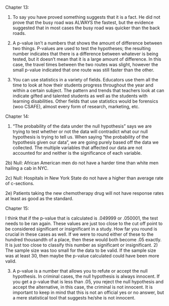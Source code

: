 Chapter 13: 

1) To say you have proved something suggests that it is a fact. He did not prove that the busy road was ALWAYS the fastest, but the evidence suggested that in most cases the busy road was quicker than the back roads. 

2) A p-value isn’t a numbers that shows the amount of difference between two things. P-values are used to test the hypotheses; the resulting number indicates that there is a difference between whatever is being tested, but it doesn’t mean that it is a large amount of difference. In this case, the travel times between the two routes was slight, however the small p-value indicated that one route was still faster than the other.

3) You can use statistics in a variety of fields. Educators use them all the time to look at how their students progress throughout the year and within a certain subject. The pattern and trends that teachers look at can indicate gifted and talented students as well as the students with learning disabilities. Other fields that use statistics would be forensics (woo CSAFE), almost every form of research, marketing, etc. 

Chapter 14:

1) “The probability of the data under the null hypothesis” says we are trying to test whether or not the data will contradict what our null hypothesis is trying to tell us. When saying “the probability of the hypothesis given our data”, we are going purely based off the data we collected. The multiple variables that affected our data are not accounted for and neither is the significance of each variable.

2b) Null: African American men do not have a harder time than white men hailing a cab in NYC. 

2c)  Null: Hospitals in New York State do not have a higher than average rate of 
c-sections.

2e) Patients taking the new chemotherapy drug will not have response rates at least as good as the standard. 

Chapter 15: 


I think that if the p-value that is calculated is .049999 or .050001, the test needs to be ran again. These values are just too close to the cut off point to be considered significant or insignificant in a study. How far you round is crucial in these cases as well. If we were to round either of these to the hundred thousandth of a place, then these would both become .05 exactly. It is just too close to classify this number as significant or insignificant.
2) The sample size was too small for the data to be valid. If the sample size was at least 30, then maybe the p-value calculated could have been more valid. 

3) A p-value is a number that allows you to refute or accept the null hypothesis. In criminal cases, the null hypothesis is always innocent. If you get a p-value that is less than .05, you reject the null hypothesis and accept the alternative, in this case, the criminal is not innocent. It is important to keep in mind that this is not an official yes or no answer, but a mere statistical tool that suggests he/she is not innocent. 
